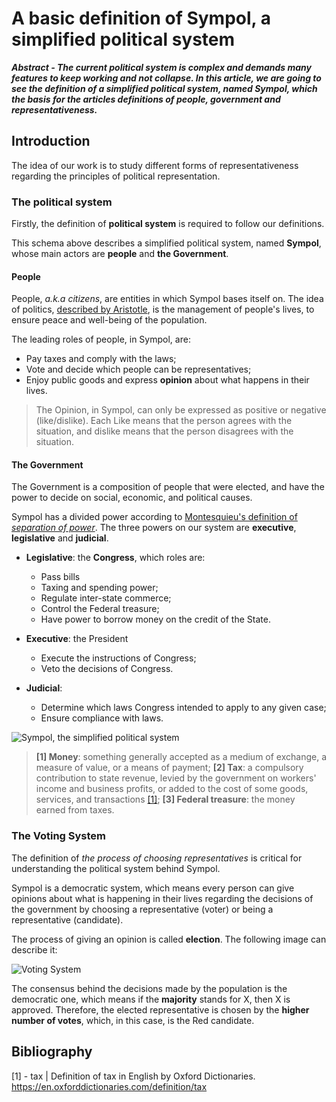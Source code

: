 # A basic definition of Sympol, a simplified political system

***Abstract - The current political system is complex and demands many features to keep working and not collapse. In this article, we are going to see the definition of a simplified political system, named Sympol, which  the basis for the articles definitions of people, government and representativeness.***

## Introduction

The idea of our work is to study different forms of representativeness regarding the principles of political representation.

### The political system

Firstly, the definition of **political system** is required to follow our definitions.

This schema above describes a simplified political system, named **Sympol**, whose main actors are **people** and **the Government**.

#### People
People, *a.k.a citizens*, are entities in which Sympol bases itself on. The idea of politics, [described by Aristotle](http://www.iep.utm.edu/aris-pol/), is the management of people's lives, to ensure peace and well-being of the population.

The leading roles of people, in Sympol, are:
- Pay taxes and comply with the laws;
- Vote and decide which people can be representatives;
- Enjoy public goods and express **opinion** about what happens in their lives.

> The Opinion, in Sympol, can only be expressed as positive or negative (like/dislike). Each Like means that the person agrees with the situation, and dislike means that the person disagrees with the situation.

#### The Government
The Government is a composition of people that were elected, and have the power to decide on social, economic, and political causes.

Sympol has a divided power according to [Montesquieu's definition of *separation of power*](http://oll.libertyfund.org/titles/montesquieu-complete-works-vol-1-the-spirit-of-laws#lf0171-01_label_786). The three powers on our system are **executive**, **legislative** and **judicial**.


- **Legislative**: the **Congress**, which roles are:

    - Pass bills
    - Taxing and spending power;
    - Regulate inter-state commerce;
    - Control the Federal treasure;
    - Have power to borrow money on the credit of the State.

- **Executive**: the President

    - Execute the instructions of Congress;
    - Veto the decisions of Congress.

- **Judicial**:

    - Determine which laws Congress intended to apply to any given case;
    - Ensure compliance with laws.
    

![Sympol, the simplified political system](https://github.com/victorgcramos/tcc-unb/blob/master/images/political-system-diagram-definition.png)

>  **[1] Money**: something generally accepted as a medium of exchange, a measure of value, or a means of payment; **[2] Tax**: a compulsory contribution to state revenue, levied by the government on workers' income and business profits, or added to the cost of some goods, services, and transactions [[1]](https://github.com/victorgcramos/tcc-unb/blob/master/definitions.md#bibliography); **[3] Federal treasure**: the money earned from taxes.

### The Voting System

The definition of *the process of choosing representatives* is critical for understanding the political system behind Sympol.

Sympol is a democratic system, which means every person can give opinions about what is happening in their lives regarding the decisions of the government by choosing a representative (voter) or being a representative (candidate).

The process of giving an opinion is called **election**. The following image can describe it:

![Voting System](https://github.com/victorgcramos/tcc-unb/blob/master/images/voting-system.png)


The consensus behind the decisions made by the population is the democratic one, which means if the **majority** stands for X, then X is approved. Therefore, the elected representative is chosen by the **higher number of votes**, which, in this case, is the Red candidate.

<!-- 
Let's take this quote as the starting point of this work:
> People do not feel represented -->

## Bibliography
[1] - tax | Definition of tax in English by Oxford Dictionaries. https://en.oxforddictionaries.com/definition/tax
